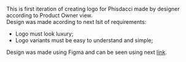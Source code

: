 This is first iteration of creating logo for Phisdacci made by designer according to Product Owner view.<br>
Design was made acording to next lsit of requirements:<br>
- Logo must look luxury;<br>
- Logo variants must be easy to understand and simple; <br>

Design was made using Figma and can be seen using next [link](https://www.figma.com/file/gPHY6IeNbRTaVvbXIaFMzp/Phisdacci?type=design&node-id=0-1).
